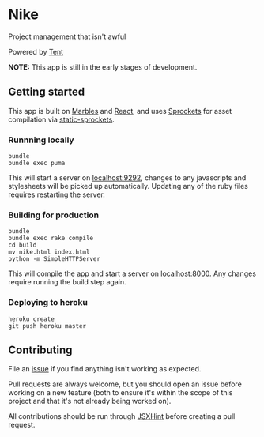 Nike
====

Project management that isn't awful

Powered by [Tent](https://tent.io)

**NOTE:** This app is still in the early stages of development.

## Getting started

This app is built on [Marbles](https://github.com/jvatic/marbles-js) and [React](http://reactjs.org), and uses [Sprockets](https://github.com/sstephenson/sprockets) for asset compilation via [static-sprockets](https://github.com/jvatic/static-sprockets).

### Runnning locally

```
bundle
bundle exec puma
```

This will start a server on [localhost:9292](http://localhost:9292), changes to any javascripts and stylesheets will be picked up automatically. Updating any of the ruby files requires restarting the server.

### Building for production

```
bundle
bundle exec rake compile
cd build
mv nike.html index.html
python -m SimpleHTTPServer
```

This will compile the app and start a server on [localhost:8000](http://localhost:8000). Any changes require running the build step again.

### Deploying to heroku

```
heroku create
git push heroku master
```

## Contributing

File an [issue](https://github.com/cupcake/nike/issues) if you find anything isn't working as expected.

Pull requests are always welcome, but you should open an issue before working on a new feature (both to ensure it's within the scope of this project and that it's not already being worked on).

All contributions should be run through [JSXHint](https://github.com/STRML/JSXHint) before creating a pull request.
